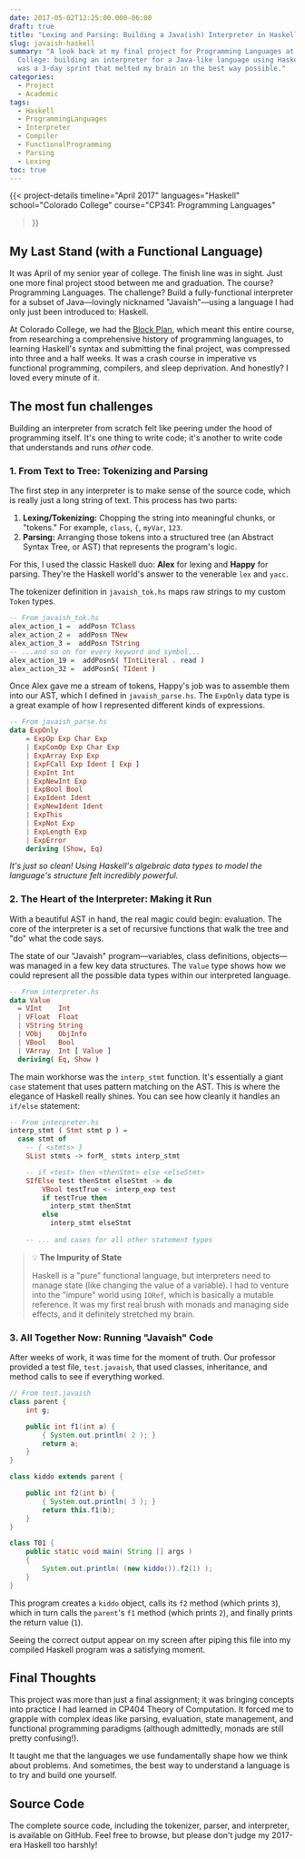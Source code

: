 ```yaml
---
date: 2017-05-02T12:25:00.000-06:00
draft: true
title: "Lexing and Parsing: Building a Java(ish) Interpreter in Haskell"
slug: javaish-haskell
summary: "A look back at my final project for Programming Languages at Colorado
  College: building an interpreter for a Java-like language using Haskell. It
  was a 3-day sprint that melted my brain in the best way possible."
categories:
  - Project
  - Academic
tags:
  - Haskell
  - ProgrammingLanguages
  - Interpreter
  - Compiler
  - FunctionalProgramming
  - Parsing
  - Lexing
toc: true
---
```

{{< project-details 
  timeline="April 2017" 
  languages="Haskell" 
  school="Colorado College" 
  course="CP341: Programming Languages" 
>}}

## My Last Stand (with a Functional Language)

It was April of my senior year of college. The finish line was in sight. Just one more final project stood between me and graduation. The course? Programming Languages. The challenge? Build a fully-functional interpreter for a subset of Java—lovingly nicknamed "Javaish"—using a language I had only just been introduced to: Haskell.

At Colorado College, we had the [Block Plan](https://www.coloradocollege.edu/basics/blockplan/), which meant this entire course, from researching a comprehensive history of programming languages, to learning Haskell's syntax and submitting the final project, was compressed into three and a half weeks. It was a crash course in imperative vs functional programming, compilers, and sleep deprivation. And honestly? I loved every minute of it.

## The most fun challenges

Building an interpreter from scratch felt like peering under the hood of programming itself. It's one thing to write code; it's another to write code that understands and runs *other* code.

### 1. From Text to Tree: Tokenizing and Parsing

The first step in any interpreter is to make sense of the source code, which is really just a long string of text. This process has two parts:

1. **Lexing/Tokenizing:** Chopping the string into meaningful chunks, or "tokens." For example, `class`, `{`, `myVar`, `123`.
2. **Parsing:** Arranging those tokens into a structured tree (an Abstract Syntax Tree, or AST) that represents the program's logic.

For this, I used the classic Haskell duo: **Alex** for lexing and **Happy** for parsing. They're the Haskell world's answer to the venerable `lex` and `yacc`.

The tokenizer definition in `javaish_tok.hs` maps raw strings to my custom `Token` types.

```haskell
-- From javaish_tok.hs
alex_action_1 =  addPosn TClass 
alex_action_2 =  addPosn TNew 
alex_action_3 =  addPosn TString 
-- ...and so on for every keyword and symbol...
alex_action_19 =  addPosnS( TIntLiteral . read )
alex_action_32 =  addPosnS( TIdent )
```

Once Alex gave me a stream of tokens, Happy's job was to assemble them into our AST, which I defined in `javaish_parse.hs`. The `ExpOnly` data type is a great example of how I represented different kinds of expressions.

```haskell
-- From javaish_parse.hs
data ExpOnly
    = ExpOp Exp Char Exp
    | ExpComOp Exp Char Exp
    | ExpArray Exp Exp
    | ExpFCall Exp Ident [ Exp ]
    | ExpInt Int
    | ExpNewInt Exp
    | ExpBool Bool
    | ExpIdent Ident
    | ExpNewIdent Ident
    | ExpThis
    | ExpNot Exp
    | ExpLength Exp
    | ExpError
    deriving (Show, Eq)
```

*It's just so clean! Using Haskell's algebraic data types to model the language's structure felt incredibly powerful.*

### 2. The Heart of the Interpreter: Making it Run

With a beautiful AST in hand, the real magic could begin: evaluation. The core of the interpreter is a set of recursive functions that walk the tree and "do" what the code says.

The state of our "Javaish" program—variables, class definitions, objects—was managed in a few key data structures. The `Value` type shows how we could represent all the possible data types within our interpreted language.

```haskell
-- From interpreter.hs
data Value
  = VInt    Int
  | VFloat  Float
  | VString String
  | VObj    ObjInfo
  | VBool   Bool
  | VArray  Int [ Value ]
  deriving( Eq, Show )
```

The main workhorse was the `interp_stmt` function. It's essentially a giant `case` statement that uses pattern matching on the AST. This is where the elegance of Haskell really shines. You can see how cleanly it handles an `if/else` statement:

```haskell
-- From interpreter.hs
interp_stmt ( Stmt stmt p ) =
  case stmt of
    -- { <stmts> }
    SList stmts -> forM_ stmts interp_stmt

    -- if <test> then <thenStmt> else <elseStmt>
    SIfElse test thenStmt elseStmt -> do
        VBool testTrue <- interp_exp test
        if testTrue then
          interp_stmt thenStmt
        else
          interp_stmt elseStmt
    
    -- ... and cases for all other statement types
```

> 💡 **The Impurity of State**
>
> Haskell is a "pure" functional language, but interpreters need to manage state (like changing the value of a variable). I had to venture into the "impure" world using `IORef`, which is basically a mutable reference. It was my first real brush with monads and managing side effects, and it definitely stretched my brain.

### 3. All Together Now: Running "Javaish" Code

After weeks of work, it was time for the moment of truth. Our professor provided a test file, `test.javaish`, that used classes, inheritance, and method calls to see if everything worked.

```java
// From test.javaish
class parent {
    int g;

    public int f1(int a) {
        { System.out.println( 2 ); }
        return a;
    }
}

class kiddo extends parent {

    public int f2(int b) {
        { System.out.println( 3 ); }
        return this.f1(b);
    }
}

class T01 {
    public static void main( String [] args )
    {
        System.out.println( (new kiddo()).f2(1) );
    }
}
```

This program creates a `kiddo` object, calls its `f2` method (which prints `3`), which in turn calls the `parent`'s `f1` method (which prints `2`), and finally prints the return value (`1`).

Seeing the correct output appear on my screen after piping this file into my compiled Haskell program was a satisfying moment.

## Final Thoughts

This project was more than just a final assignment; it was bringing concepts into practice I had learned in CP404 Theory of Computation. It forced me to grapple with complex ideas like parsing, evaluation, state management, and functional programming paradigms (although admittedly, monads are still pretty confusing!).

It taught me that the languages we use fundamentally shape how we think about problems. And sometimes, the best way to understand a language is to try and build one yourself.

## Source Code

The complete source code, including the tokenizer, parser, and interpreter, is available on GitHub. Feel free to browse, but please don't judge my 2017-era Haskell too harshly!
